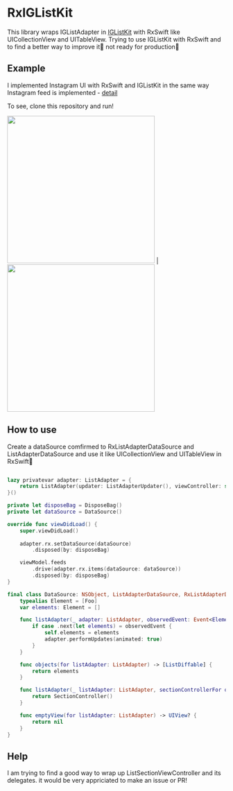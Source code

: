 # RxIGListKit

This library wraps IGListAdapter in [IGListKit](https://github.com/Instagram/IGListKit) with RxSwift like UICollectionView and UITableView. Trying to use IGListKit with RxSwift and to find a better way to improve it🚀 not ready for production🙅


## Example
I implemented Instagram UI with RxSwift and IGListKit in the same way Instagram feed is implemented - [detail](https://realm.io/news/tryswift-ryan-nystrom-refactoring-at-scale-lessons-learned-rewriting-instagram-feed/)

To see, clone this repository and run!


<img src="https://cloud.githubusercontent.com/assets/12425729/24835650/304e1cfe-1d42-11e7-8489-3f8b8c16d4c6.PNG" width="340"> | <img src="https://cloud.githubusercontent.com/assets/12425729/24835665/84d55f44-1d42-11e7-8666-408cda9f536a.PNG" width="340">

## How to use

Create a dataSource comfirmed to RxListAdapterDataSource and ListAdapterDataSource and use it like UICollectionView and UITableView in RxSwift🎉

```swift

lazy privatevar adapter: ListAdapter = {
    return ListAdapter(updater: ListAdapterUpdater(), viewController: self, workingRangeSize: 2)
}()

private let disposeBag = DisposeBag()
private let dataSource = DataSource()

override func viewDidLoad() {
    super.viewDidLoad()
    
    adapter.rx.setDataSource(dataSource)
        .disposed(by: disposeBag)

    viewModel.feeds
        .drive(adapter.rx.items(dataSource: dataSource))
        .disposed(by: disposeBag)
}
```

```swift
final class DataSource: NSObject, ListAdapterDataSource, RxListAdapterDataSource {
    typealias Element = [Foo]
    var elements: Element = []

    func listAdapter(_ adapter: ListAdapter, observedEvent: Event<Element>) {
        if case .next(let elements) = observedEvent {
            self.elements = elements
            adapter.performUpdates(animated: true)
        }
    }

    func objects(for listAdapter: ListAdapter) -> [ListDiffable] {
        return elements
    }

    func listAdapter(_ listAdapter: ListAdapter, sectionControllerFor object: Any) -> ListSectionController {
        return SectionController()
    }

    func emptyView(for listAdapter: ListAdapter) -> UIView? {
        return nil
    }
}
```

## Help
I am trying to find a good way to wrap up ListSectionViewController and its delegates. it would be very appriciated to make an issue or PR!
